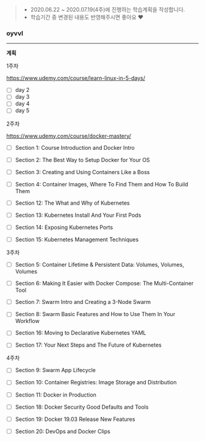 > * 2020.06.22 ~ 2020.07.19(4주)에 진행하는 학습계획을 작성합니다.
> * 학습기간 중 변경된 내용도 반영해주시면 좋아요 :heart:

### oyvvl
---

**계획**

1주차 

https://www.udemy.com/course/learn-linux-in-5-days/

- [ ] day 2
- [ ] day 3
- [ ] day 4
- [ ] day 5

2주차

https://www.udemy.com/course/docker-mastery/

- [ ] Section 1: Course Introduction and Docker Intro
- [ ] Section 2: The Best Way to Setup Docker for Your OS
- [ ] Section 3: Creating and Using Containers Like a Boss
- [ ] Section 4: Container Images, Where To Find Them and How To Build Them

- [ ] Section 12: The What and Why of Kubernetes
- [ ] Section 13: Kubernetes Install And Your First Pods
- [ ] Section 14: Exposing Kubernetes Ports
- [ ] Section 15: Kubernetes Management Techniques


3주차

- [ ] Section 5: Container Lifetime & Persistent Data: Volumes, Volumes, Volumes
- [ ] Section 6: Making It Easier with Docker Compose: The Multi-Container Tool
- [ ] Section 7: Swarm Intro and Creating a 3-Node Swarm
- [ ] Section 8: Swarm Basic Features and How to Use Them In Your Workflow

- [ ] Section 16: Moving to Declarative Kubernetes YAML
- [ ] Section 17: Your Next Steps and The Future of Kubernetes

4주차

- [ ] Section 9: Swarm App Lifecycle 
- [ ] Section 10: Container Registries: Image Storage and Distribution
- [ ] Section 11: Docker in Production

- [ ] Section 18: Docker Security Good Defaults and Tools
- [ ] Section 19: Docker 19.03 Release New Features
- [ ] Section 20: DevOps and Docker Clips
